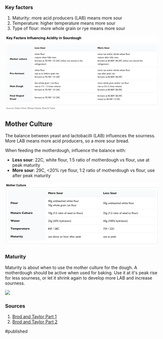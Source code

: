 ### Key factors
1. Maturity: more acid producers (LAB) means more sour
2. Temperature: higher temperature means more sour
3. Type of flour: more whole grain or rye means more sour

![](sourdough-acidity-key-factors.png)

## Mother Culture
The balance between yeast and lactobacilli (LAB) influences the sourness. More LAB means more acid producers, so a more sour bread.

When feeding the motherdough, influence the balance with: 
* **Less sour**: 22C, white flour, 1:5 ratio of motherdough vs flour, use at peak maturity
* **More sour**: 29C, <20% rye flour, 1:2 ratio of motherdough vs flour, use after peak maturity

![](sourdough-mother-dough-sourness.png)

### Maturity
Maturity is about when to use the mother culture for the dough. A motherdough should be active when used for baking. Use it at it's peak rise for less sourness, or let it shrink again to develop more LAB and increase sourness.

![](sourdough-maturity-time-populations.jpg)

### Sources
1. [Brod and Taylor Part 1](https://brodandtaylor.com/blogs/recipes/make-sourdough-more-sour)
2. [Brod and Taylor Part 2](https://brodandtaylor.com/blogs/recipes/make-sourdough-more-or-less-sour-part-2)

#published 